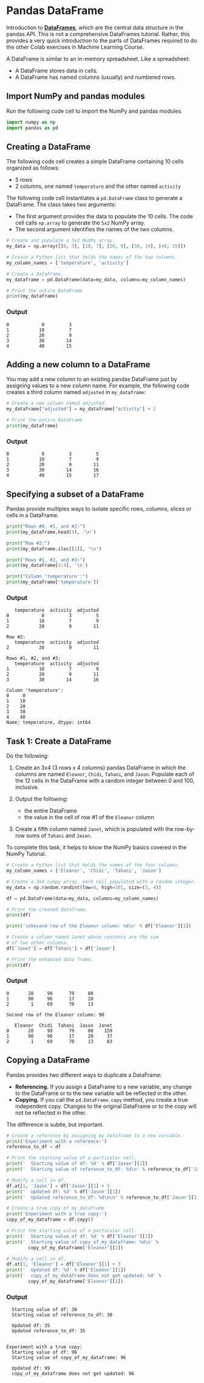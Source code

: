 # Pandas DataFrame

Introduction to [**DataFrames**](https://pandas.pydata.org/pandas-docs/stable/reference/api/pandas.DataFrame.html), which are the central data structure in the pandas API. This is not a comprehensive DataFrames tutorial. Rather, this provides a very quick introduction to the parts of DataFrames required to do the other Colab exercises in Machine Learning Course.

A DataFrame is similar to an in-memory spreadsheet. Like a spreadsheet:

  * A DataFrame stores data in cells. 
  * A DataFrame has named columns (usually) and numbered rows.

## Import NumPy and pandas modules

Run the following code cell to import the NumPy and pandas modules. 

```python
import numpy as np
import pandas as pd
```

## Creating a DataFrame

The following code cell creates a simple DataFrame containing 10 cells organized as follows:

  * 5 rows
  * 2 columns, one named `temperature` and the other named `activity`

The following code cell instantiates a `pd.DataFrame` class to generate a DataFrame. The class takes two arguments:

  * The first argument provides the data to populate the 10 cells. The code cell calls `np.array` to generate the `5x2` NumPy array.
  * The second argument identifies the names of the two columns.

```python
# Create and populate a 5x2 NumPy array.
my_data = np.array([[0, 3], [10, 7], [20, 9], [30, 14], [40, 15]])

# Create a Python list that holds the names of the two columns.
my_column_names = ['temperature', 'activity']

# Create a DataFrame.
my_dataframe = pd.DataFrame(data=my_data, columns=my_column_names)

# Print the entire DataFrame
print(my_dataframe)
```

### Output

```   temperature  activity
0            0         3
1           10         7
2           20         9
3           30        14
4           40        15
```

## Adding a new column to a DataFrame

You may add a new column to an existing pandas DataFrame just by assigning values to a new column name. For example, the following code creates a third column named `adjusted` in `my_dataframe`:

```python
# Create a new column named adjusted.
my_dataframe["adjusted"] = my_dataframe["activity"] + 2

# Print the entire DataFrame
print(my_dataframe)
```

### Output

```   temperature  activity  adjusted
0            0         3         5
1           10         7         9
2           20         9        11
3           30        14        16
4           40        15        17
```

## Specifying a subset of a DataFrame

Pandas provide multiples ways to isolate specific rows, columns, slices or cells in a DataFrame.

```python
print("Rows #0, #1, and #2:")
print(my_dataframe.head(3), '\n')

print("Row #2:")
print(my_dataframe.iloc[[2]], '\n')

print("Rows #1, #2, and #3:")
print(my_dataframe[1:4], '\n')

print("Column 'temperature':")
print(my_dataframe['temperature'])
```

### Output

```Rows #0, #1, and #2:
   temperature  activity  adjusted
0            0         3         5
1           10         7         9
2           20         9        11 

Row #2:
   temperature  activity  adjusted
2           20         9        11 

Rows #1, #2, and #3:
   temperature  activity  adjusted
1           10         7         9
2           20         9        11
3           30        14        16 

Column 'temperature':
0     0
1    10
2    20
3    30
4    40
Name: temperature, dtype: int64
```

## Task 1: Create a DataFrame

Do the following:

  1. Create an 3x4 (3 rows x 4 columns) pandas DataFrame in which the columns are named `Eleanor`,  `Chidi`, `Tahani`, and `Jason`.  Populate each of the 12 cells in the DataFrame with a random integer between 0 and 100, inclusive.

  2. Output the following:

     * the entire DataFrame
     * the value in the cell of row #1 of the `Eleanor` column

  3. Create a fifth column named `Janet`, which is populated with the row-by-row sums of `Tahani` and `Jason`.

To complete this task, it helps to know the NumPy basics covered in the NumPy Tutorial.

```python
# Create a Python list that holds the names of the four columns.
my_column_names = ['Eleanor', 'Chidi', 'Tahani', 'Jason']

# Create a 3x4 numpy array, each cell populated with a random integer.
my_data = np.random.randint(low=0, high=101, size=(3, 4))

df = pd.DataFrame(data=my_data, columns=my_column_names)

# Print the created dataframe.
print(df)

print('\nSecond row of the Eleanor column: %d\n' % df['Eleanor'][1])

# Create a column named Janet whose contents are the sum
# of two other columns.
df['Janet'] = df['Tahani'] + df['Jason']

# Print the enhanced data frame.
print(df)
```

### Output

```   Eleanor  Chidi  Tahani  Jason
0       28     99      79     80
1       90     96      17     20
2        1     69      70     13

Second row of the Eleanor column: 90

   Eleanor  Chidi  Tahani  Jason  Janet
0       28     99      79     80    159
1       90     96      17     20     37
2        1     69      70     13     83
```

## Copying a DataFrame

Pandas provides two different ways to duplicate a DataFrame:

* **Referencing.** If you assign a DataFrame to a new variable, any change to the DataFrame or to the new variable will be reflected in the other. 
* **Copying.** If you call the `pd.DataFrame.copy` method, you create a true independent copy.  Changes to the original DataFrame or to the copy will not be reflected in the other. 

The difference is subtle, but important.

```python
# Create a reference by assigning my_dataframe to a new variable.
print('Experiment with a reference:')
reference_to_df = df

# Print the starting value of a particular cell.
print('  Starting value of df: %d' % df['Jason'][1])
print('  Starting value of reference_to_df: %d\n' % reference_to_df['Jason'][1])

# Modify a cell in df.
df.at[1, 'Jason'] = df['Jason'][1] + 5
print('  Updated df: %d' % df['Jason'][1])
print('  Updated reference_to_df: %d\n\n' % reference_to_df['Jason'][1])

# Create a true copy of my_dataframe
print('Experiment with a true copy:')
copy_of_my_dataframe = df.copy()

# Print the starting value of a particular cell.
print('  Starting value of df: %d' % df['Eleanor'][1])
print('  Starting value of copy_of_my_dataframe: %d\n' % 
        copy_of_my_dataframe['Eleanor'][1])

# Modify a cell in df.
df.at[1, 'Eleanor'] = df['Eleanor'][1] + 3
print('  Updated df: %d' % df['Eleanor'][1])
print('  copy_of_my_dataframe does not get updated: %d' %
        copy_of_my_dataframe['Eleanor'][1])
```

### Output

```Experiment with a reference:
  Starting value of df: 30
  Starting value of reference_to_df: 30

  Updated df: 35
  Updated reference_to_df: 35


Experiment with a true copy:
  Starting value of df: 96
  Starting value of copy_of_my_dataframe: 96

  Updated df: 99
  copy_of_my_dataframe does not get updated: 96
```